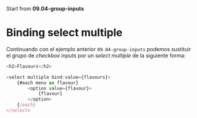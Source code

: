 Start from **09.04-group-inputs**

# Binding select multiple

Continuando con el ejemplo anterior `09.04-group-inputs` podemos sustituir el grupo de _checkbox inputs_ por un _select multiple_ de la siguiente forma:

```ts
<h2>Flavours</h2>

<select multiple bind:value={flavours}>
	{#each menu as flavour}
		<option value={flavour}>
			{flavour}
		</option>
	{/each}
</select>
```
